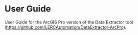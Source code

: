 User Guide
==========

User Guide for the ArcGIS Pro version of the Data Extractor tool (<https://github.com/LERCAutomation/DataExtractor-ArcPro>).
